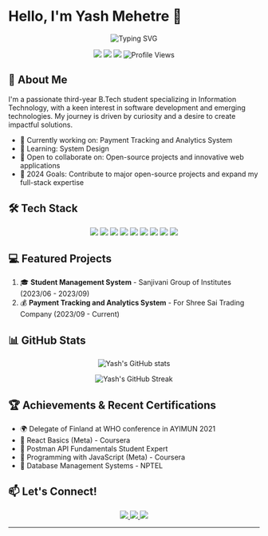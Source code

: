 <!--<div align="center">
  <img src="https://your-image-url-here.com/banner.png" alt="Yash Mehetre Banner" width="100%"/>
</div>-->

# Hello, I'm Yash Mehetre 👋

<div align="center">
  <img src="https://readme-typing-svg.herokuapp.com?font=Fira+Code&size=22&duration=3000&pause=1000&color=2E97F7&center=true&vCenter=true&width=500&lines=Software+Developer;Web+Enthusiast;Continuous+Learner;Problem+Solver" alt="Typing SVG" />
</div>

<p align="center">
  <a href="https://www.linkedin.com/in/yash-mehetre-17b2a7232"><img src="https://img.shields.io/badge/-LinkedIn-0077B5?style=flat-square&logo=Linkedin&logoColor=white"/></a>
  <a href="mailto:yashmehetre12@gmail.com"><img src="https://img.shields.io/badge/-Email-D14836?style=flat-square&logo=Gmail&logoColor=white"/></a>
  <a href="https://github.com/YashMehetre"><img src="https://img.shields.io/badge/-GitHub-181717?style=flat-square&logo=GitHub&logoColor=white"/></a>
  <img src="https://komarev.com/ghpvc/?username=YashMehetre&color=blueviolet" alt="Profile Views"/>
</p>

## 🚀 About Me

I'm a passionate third-year B.Tech student specializing in Information Technology, with a keen interest in software development and emerging technologies. My journey is driven by curiosity and a desire to create impactful solutions.

- 🔭 Currently working on: Payment Tracking and Analytics System
- 🌱 Learning: System Design
- 👯 Open to collaborate on: Open-source projects and innovative web applications
- 🎯 2024 Goals: Contribute to major open-source projects and expand my full-stack expertise

## 🛠️ Tech Stack

<p align="center">
  <img src="https://img.shields.io/badge/-Python-3776AB?style=for-the-badge&logo=Python&logoColor=white"/>
  <img src="https://img.shields.io/badge/-JavaScript-F7DF1E?style=for-the-badge&logo=JavaScript&logoColor=black"/>
  <img src="https://img.shields.io/badge/-React-61DAFB?style=for-the-badge&logo=React&logoColor=black"/>
  <img src="https://img.shields.io/badge/-Node.js-339933?style=for-the-badge&logo=Node.js&logoColor=white"/>
  <img src="https://img.shields.io/badge/-Java-007396?style=for-the-badge&logo=Java&logoColor=white"/>
  <img src="https://img.shields.io/badge/-C++-00599C?style=for-the-badge&logo=C%2B%2B&logoColor=white"/>
  <img src="https://img.shields.io/badge/-MongoDB-47A248?style=for-the-badge&logo=MongoDB&logoColor=white"/>
  <img src="https://img.shields.io/badge/-MySQL-4479A1?style=for-the-badge&logo=MySQL&logoColor=white"/>
  <img src="https://img.shields.io/badge/-Git-F05032?style=for-the-badge&logo=Git&logoColor=white"/>
</p>

## 💻 Featured Projects
1. 🎓 **Student Management System** - Sanjivani Group of Institutes (2023/06 - 2023/09)
2. 💰 **Payment Tracking and Analytics System** - For Shree Sai Trading Company (2023/09 - Current)
   
<!--<table>
  <tr>
    <td align="center">
      <a href="#">
        <img src="https://via.placeholder.com/150" width="100px;" alt="Project 1"/>
        <br />
        <sub><b>Student Management System</b></sub>
      </a>
      <br />
      <sub>Sanjivani Group of Institutes</sub>
    </td>
    <td align="center">
      <a href="#">
        <img src="https://via.placeholder.com/150" width="100px;" alt="Project 2"/>
        <br />
        <sub><b>Payment Tracking System</b></sub>
      </a>
      <br />
      <sub>Shree Sai Trading Company</sub>
    </td>
  </tr>
</table>-->

## 📊 GitHub Stats

<p align="center">
  <img src="https://github-readme-stats.vercel.app/api?username=YashMehetre&show_icons=true&count_private=true&theme=react" alt="Yash's GitHub stats" />
</p>

<p align="center">
  <img src="https://github-readme-streak-stats.herokuapp.com/?user=YashMehetre&theme=react" alt="Yash's GitHub Streak" />
</p>

## 🏆 Achievements & Recent Certifications

- 🌍 Delegate of Finland at WHO conference in AYIMUN 2021
- 🏅 React Basics (Meta) - Coursera
- 🏅 Postman API Fundamentals Student Expert
- 🏅 Programming with JavaScript (Meta) - Coursera
- 🏅 Database Management Systems - NPTEL

## 📫 Let's Connect!

<p align="center">
  <a href="https://www.linkedin.com/in/yash-mehetre-17b2a7232">
    <img src="https://img.shields.io/badge/-LinkedIn-0077B5?style=for-the-badge&logo=Linkedin&logoColor=white"/>
  </a>
  <a href="mailto:yashmehetre12@gmail.com">
    <img src="https://img.shields.io/badge/-Email-D14836?style=for-the-badge&logo=Gmail&logoColor=white"/>
  </a>
  <a href="https://github.com/YashMehetre">
    <img src="https://img.shields.io/badge/-GitHub-181717?style=for-the-badge&logo=GitHub&logoColor=white"/>
  </a>
</p>

---
<!--
<div align="center">
  <img src="https://your-image-url-here.com/footer.png" alt="Footer" width="100%"/>
</div>-->
